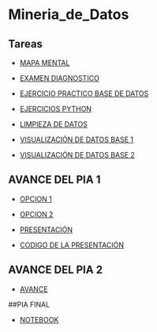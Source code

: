 # Mineria_de_Datos

## Tareas
* [MAPA MENTAL](https://github.com/mayorga09/Mineria_de_Datos/blob/main/MapaMental_1_1842201.pdf)

* [EXAMEN DIAGNOSTICO](https://github.com/mayorga09/Mineria_de_Datos/blob/main/Examen%20diagnostico_1_1842201.pdf)

* [EJERCICIO PRACTICO BASE DE DATOS](https://github.com/JisbethDiaz/FCFM_Miner-a_de_Datos/blob/Miner%C3%ADa-de-datos/Equipo_4-Ejercicio%20base%20de%20datos.pdf)

* [EJERCICIOS PYTHON](https://github.com/mayorga09/Mineria_de_Datos/blob/main/EJ_PYTHON_1842201.ipynb)

* [LIMPIEZA DE DATOS](https://github.com/mayorga09/Mineria_de_Datos/blob/main/Ej_Limpieza_Equipo4.ipynb)

* [VISUALIZACIÓN DE DATOS BASE 1](https://github.com/mayorga09/Mineria_de_Datos/blob/main/Practica_II_Base1.ipynb)

* [VISUALIZACIÓN DE DATOS BASE 2](https://github.com/normaisabel/Mineria-de-datos/blob/main/Visualizacion_Base2.ipynb)

## AVANCE DEL PIA 1

- [OPCION 1](https://github.com/LindaRequenes/Mineria_de_datos/blob/main/Avance1_PIA_Equipo4.ipynb)

- [OPCION 2](https://github.com/normaisabel/Mineria-de-datos/blob/main/Avance1_PIA(Op_2)_Equipo4.ipynb)

- [PRESENTACIÓN](https://github.com/JisbethDiaz/FCFM_Miner-a_de_Datos/blob/Minería-de-datos/Presentación_SeriesdeTiempo_Equipo4.pdf)

- [CODIGO DE LA PRESENTACIÓN](https://github.com/mayorga09/Mineria_de_Datos/blob/main/Programa_Presentación.ipynb)

## AVANCE DEL PIA 2

* [AVANCE](https://github.com/JisbethDiaz/FCFM_Miner-a_de_Datos/blob/Miner%C3%ADa-de-datos/Avance2_PIA_Equipo4.ipynb)

##PIA FINAL
* [NOTEBOOK](https://github.com/JisbethDiaz/FCFM_Miner-a_de_Datos/blob/Minería-de-datos/PIA_Equipo4.ipynb)
